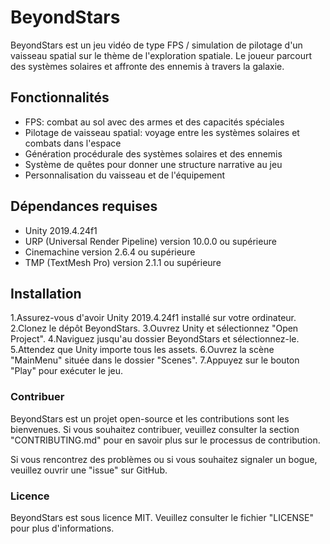 # BeyondStars

BeyondStars est un jeu vidéo de type FPS / simulation de pilotage d'un vaisseau spatial sur le thème de l'exploration spatiale. Le joueur parcourt des systèmes solaires et affronte des ennemis à travers la galaxie.

## Fonctionnalités

- FPS: combat au sol avec des armes et des capacités spéciales
- Pilotage de vaisseau spatial: voyage entre les systèmes solaires et combats dans l'espace
- Génération procédurale des systèmes solaires et des ennemis
- Système de quêtes pour donner une structure narrative au jeu
- Personnalisation du vaisseau et de l'équipement

## Dépendances requises

- Unity 2019.4.24f1
- URP (Universal Render Pipeline) version 10.0.0 ou supérieure
- Cinemachine version 2.6.4 ou supérieure
- TMP (TextMesh Pro) version 2.1.1 ou supérieure

## Installation

1.Assurez-vous d'avoir Unity 2019.4.24f1 installé sur votre ordinateur.
2.Clonez le dépôt BeyondStars.
3.Ouvrez Unity et sélectionnez "Open Project".
4.Naviguez jusqu'au dossier BeyondStars et sélectionnez-le.
5.Attendez que Unity importe tous les assets.
6.Ouvrez la scène "MainMenu" située dans le dossier "Scenes".
7.Appuyez sur le bouton "Play" pour exécuter le jeu.

### Contribuer

BeyondStars est un projet open-source et les contributions sont les bienvenues. Si vous souhaitez contribuer, veuillez consulter la section "CONTRIBUTING.md" pour en savoir plus sur le processus de contribution.

Si vous rencontrez des problèmes ou si vous souhaitez signaler un bogue, veuillez ouvrir une "issue" sur GitHub.

### Licence

BeyondStars est sous licence MIT. Veuillez consulter le fichier "LICENSE" pour plus d'informations.
